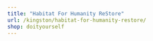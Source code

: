 ```yaml
---
title: "Habitat For Humanity ReStore"
url: /kingston/habitat-for-humanity-restore/
shop: doityourself
---
```

